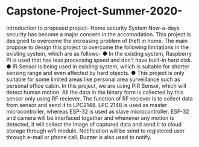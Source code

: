 # Capstone-Project-Summer-2020-
Introduction to proposed project- Home security System
Now-a-days security has become a major concern in the accomodation. This project is designed to overcome the increasing problem of theft in home. The main propose to design this project to overcome the following limitations in the existing system, which are as follows-
●	In the existing system, Raspberry Pi is used that has less processing speed and don’t have built-in hard disk.
●	IR Sensor is being used in existing system, which is suitable for shorter sensing range and even affected by hard objects.
●	This project is only suitable for some limited areas like personal area surveillance such as personal office cabin.
In this project, we are using PIR Sensor, which will detect human motion. All the data in the binary form is collected by this sensor only using RF reciever. The function of RF reciever is to collect data from sensor and send it to LPC2148. LPC 2148 is used as master microcontroller, whereas ESP-32 is used as slave microcontroller. ESP-32 and camera will be interfaced together and whenever any motion is detected, it will collect the image of captured data and send it to cloud storage through wifi module. Notification will be send to registered user through e-mail or phone call. Buzzer is also used to notify. 
